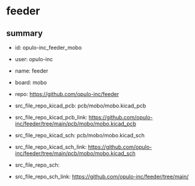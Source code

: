 # feeder
 
## summary 
* id: opulo-inc_feeder_mobo
* user: opulo-inc
* name: feeder
* board: mobo
* repo: https://github.com/opulo-inc/feeder
* src_file_repo_kicad_pcb: pcb/mobo/mobo.kicad_pcb
* src_file_repo_kicad_pcb_link: https://github.com/opulo-inc/feeder/tree/main/pcb/mobo/mobo.kicad_pcb
* src_file_repo_kicad_sch: pcb/mobo/mobo.kicad_sch
* src_file_repo_kicad_sch_link: https://github.com/opulo-inc/feeder/tree/main/pcb/mobo/mobo.kicad_sch

* src_file_repo_sch: 
* src_file_repo_sch_link: https://github.com/opulo-inc/feeder/tree/main/




